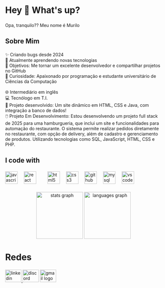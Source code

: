 
<h1 align="left">Hey 👋 What's up?</h1>

###

<p align="left">Opa, tranquilo?? Meu nome é Murilo</p>

###

<h2 align="left">Sobre Mim</h2>

###

<p align="left">✨ Criando bugs desde 2024  <br>📘 Atualmente aprendendo novas tecnologias  <br>🎯 Objetivos: Me tornar um excelente desenvolvedor e compartilhar projetos no GitHub  <br>🎲 Curiosidade: Apaixonado por programação e estudante universitário de Ciências da Computação  <br>  <br>🌐 Intermediário em inglês  <br>💻 Tecnólogo em T.I.  <br>🚀 Projeto desenvolvido: Um site dinâmico em HTML, CSS e Java, com integração a banco de dados!<br>🖱️ Projeto Em Desenvolvimento: Estou desenvolvendo um projeto full stack de 2025 para uma hamburgueria, que inclui um site e funcionalidades para automação do restaurante. O sistema permite realizar pedidos diretamente no restaurante, com opção de delivery, além de cadastro e gerenciamento de produtos. Utilizando tecnologias como SQL, JavaScript, HTML, CSS e PHP.</br></p>

###

<h2 align="left">I code with</h2>

###

<div align="left">
  <img src="https://cdn.jsdelivr.net/gh/devicons/devicon/icons/javascript/javascript-original.svg" height="40" alt="javascript logo"  />
  <img width="12" />
  <img src="https://cdn.jsdelivr.net/gh/devicons/devicon/icons/react/react-original.svg" height="40" alt="react logo"  />
  <img width="12" />
  
  <img width="12" />
  <img src="https://cdn.jsdelivr.net/gh/devicons/devicon/icons/html5/html5-original.svg" height="40" alt="html5 logo"  />
  <img width="12" />
  <img src="https://cdn.jsdelivr.net/gh/devicons/devicon/icons/css3/css3-original.svg" height="40" alt="css3 logo"  />
  <img width="12" />
  <img src="https://cdn.jsdelivr.net/gh/devicons/devicon/icons/github/github-original.svg" height="40" alt="github logo"  />
  <img width="12" />
  <img src="https://cdn.jsdelivr.net/gh/devicons/devicon/icons/mysql/mysql-original.svg" height="40" alt="mysql logo"  />
  <img width="12" />
  <img src="https://cdn.jsdelivr.net/gh/devicons/devicon/icons/vscode/vscode-original.svg" height="40" alt="vscode logo"  />
</div>

###

<div align="center">
  <img src="https://github-readme-stats.vercel.app/api?username=Murilo10901&hide_title=false&hide_rank=false&show_icons=true&include_all_commits=true&count_private=true&disable_animations=false&theme=dracula&locale=en&hide_border=false&order=1" height="150" alt="stats graph"  />
  <img src="https://github-readme-stats.vercel.app/api/top-langs?username=Murilo10901&locale=en&hide_title=false&layout=compact&card_width=320&langs_count=5&theme=dracula&hide_border=false&order=2" height="150" alt="languages graph"  />
</div>

###

<h1 align="left">Redes</h1>

###

<div align="left">
  <a href="https://www.linkedin.com/in/murilo-lopes-aab330208/" target="_blank">
    <img src="https://raw.githubusercontent.com/maurodesouza/profile-readme-generator/master/src/assets/icons/social/linkedin/default.svg" width="52" height="40" alt="linkedin logo"  />
  </a>
  <img src="https://raw.githubusercontent.com/maurodesouza/profile-readme-generator/master/src/assets/icons/social/discord/default.svg" width="52" height="40" alt="discord logo"  />
  <a href="murilo.zebila@gmail.com" target="_blank">
    <img src="https://raw.githubusercontent.com/maurodesouza/profile-readme-generator/master/src/assets/icons/social/gmail/default.svg" width="52" height="40" alt="gmail logo"  />
  </a>
</div>

###
